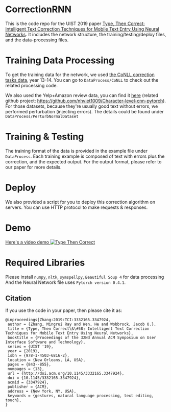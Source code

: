 # CorrectionRNN
This is the code repo for the UIST 2019 paper [Type, Then Correct: Intelligent Text Correction Techniques for Mobile Text Entry Using Neural Networks](https://faculty.washington.edu/wobbrock/pubs/uist-19.02.pdf). It includes the network structure, the training/testing/deploy files, and the data-processing files.

# Training Data Processing
To get the training data for the network, we used [the CoNLL correction tasks data](https://www.conll.org/previous-tasks), year 13-14. You can go to `DataProcess/CoNLL` to check out the related processing code.

We also used the Yelp+Amazon review data, you can find it [here](https://drive.google.com/drive/u/0/folders/0Bz8a_Dbh9Qhbfll6bVpmNUtUcFdjYmF2SEpmZUZUcVNiMUw1TWN6RDV3a0JHT3kxLVhVR2M) (related github project: https://github.com/nhviet1009/Character-level-cnn-pytorch). For those datasets, because they're usually good text without errors, we performed perturbation (injecting errors). The details could be found under `DataProcess/PerturbNormalDataset`

# Training & Testing
The training format of the data is provided in the example file under `DataProcess`. Each training example is composed of text with errors plus the correction, and the expected output. For the output format, please refer to our paper for more details.

# Deploy
We also provided a script for you to deploy this correction algorithm on servers. You can use HTTP protocol to make requests & responses.

# Demo
[Here's a video demo ](https://www.youtube.com/watch?v=2184mZlGTGA)
[![Type Then Correct](https://img.youtube.com/vi/2184mZlGTGA/0.jpg)](https://www.youtube.com/watch?v=2184mZlGTGA)

# Required Libraries
Please install `numpy`, `nltk`, `symspellpy`, `Beautiful Soup 4` for data processing
And the Neural Network file uses `Pytorch version 0.4.1`. 

## Citation
If you use the code in your paper, then please cite it as:

```
@inproceedings{Zhang:2019:TCI:3332165.3347924,
 author = {Zhang, Mingrui Ray and Wen, He and Wobbrock, Jacob O.},
 title = {Type, Then Correct\&\#58; Intelligent Text Correction Techniques for Mobile Text Entry Using Neural Networks},
 booktitle = {Proceedings of the 32Nd Annual ACM Symposium on User Interface Software and Technology},
 series = {UIST '19},
 year = {2019},
 isbn = {978-1-4503-6816-2},
 location = {New Orleans, LA, USA},
 pages = {843--855},
 numpages = {13},
 url = {http://doi.acm.org/10.1145/3332165.3347924},
 doi = {10.1145/3332165.3347924},
 acmid = {3347924},
 publisher = {ACM},
 address = {New York, NY, USA},
 keywords = {gestures, natural language processing, text editing, touch},
} 
```
